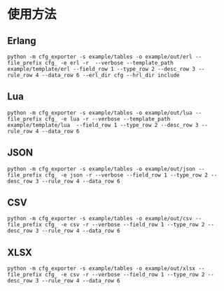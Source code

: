 使用方法
=====

Erlang
-----

    python -m cfg_exporter -s example/tables -o example/out/erl --file_prefix cfg_ -e erl -r  --verbose --template_path example/template/erl --field_row 1 --type_row 2 --desc_row 3 --rule_row 4 --data_row 6 --erl_dir cfg --hrl_dir include

Lua
----

    python -m cfg_exporter -s example/tables -o example/out/lua --file_prefix cfg_ -e lua -r --verbose --template_path example/template/lua  --field_row 1 --type_row 2 --desc_row 3 --rule_row 4 --data_row 6

JSON
----

    python -m cfg_exporter -s example/tables -o example/out/json --file_prefix cfg_ -e json -r --verbose --field_row 1 --type_row 2 --desc_row 3 --rule_row 4 --data_row 6

CSV
----

    python -m cfg_exporter -s example/tables -o example/out/csv --file_prefix cfg_ -e csv -r --verbose --field_row 1 --type_row 2 --desc_row 3 --rule_row 4 --data_row 6

XLSX
----

    python -m cfg_exporter -s example/tables -o example/out/xlsx --file_prefix cfg_ -e csv -r --verbose --field_row 1 --type_row 2 --desc_row 3 --rule_row 4 --data_row 6